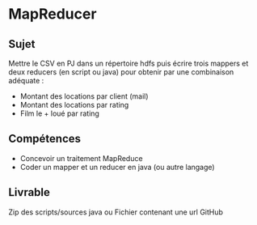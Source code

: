 # MapReducer

## Sujet
Mettre le CSV en PJ dans un répertoire hdfs puis écrire trois mappers et deux reducers (en script ou java) pour obtenir par une combinaison adéquate :
- Montant des locations par client (mail)
- Montant des locations par rating
- Film le + loué par rating

## Compétences
- Concevoir un traitement MapReduce
- Coder un mapper et un reducer en java (ou autre langage)

## Livrable
Zip des scripts/sources java ou Fichier contenant une url GitHub